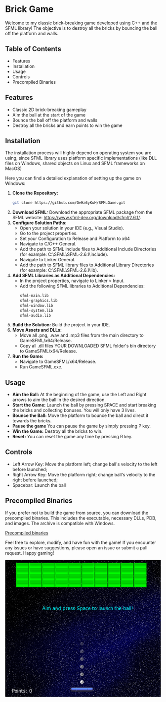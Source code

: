 # Brick Game

Welcome to my classic brick-breaking game developed using C++ and the SFML library! The objective is to destroy all the bricks by bouncing the ball off the platform and walls.

## Table of Contents
- Features
- Installation
- Usage
- Controls
- Precompiled Binaries

## Features
- Classic 2D brick-breaking gameplay
- Aim the ball at the start of the game
- Bounce the ball off the platform and walls
- Destroy all the bricks and earn points to win the game

## Installation

The installation process will highly depend on operating system you are using,
since SFML library uses platform specific implementations (like DLL files on Windows,
shared objects on Linux and SFML frameworks on MacOS)

Here you can find a detailed explanation of setting up the game on Windows:

1. **Clone the Repository:**
    ```bash
    git clone https://github.com/GeHa6yKuH/SFMLGame.git
    ```
2. **Download SFML:** Download the appropriate SFML package from the SFML website: https://www.sfml-dev.org/download/sfml/2.6.1/.
3. **Configure Solution Paths:**
    - Open your solution in your IDE (e.g., Visual Studio).
    - Go to the project properties.
    - Set your Configuration to Release and Platform to x64
    - Navigate to C/C++ General.
    - Add the path to SFML include files to Additional Include Directories (for example: C:\SFML\SFML-2.6.1\include).
    - Navigate to Linker General.
    - Add the path to SFML library files to Additional Library Directories (for example: C:\SFML\SFML-2.6.1\lib).
4. **Add SFML Libraries as Additional Dependencies:**
    - In the project properties, navigate to Linker > Input.
    - Add the following SFML libraries to Additional Dependencies:
        ```vbnet
        sfml-main.lib
        sfml-graphics.lib
        sfml-window.lib
        sfml-system.lib
        sfml-audio.lib
        ```
5. **Build the Solution:** Build the project in your IDE.
6. **Move Assets and DLLs:**
    - Move all .png, .wav and .mp3 files from the main directory to GameSFML/x64/Release.
    - Copy all .dll files YOUR DOWNLOADED SFML folder's bin directory to GameSFML/x64/Release.
7. **Run the Game:**
    - Navigate to GameSFML/x64/Release.
    - Run GameSFML.exe.

## Usage
- **Aim the Ball:** At the beginning of the game, use the Left and Right arrows to aim the ball in the desired direction.
- **Start the Game:** Launch the ball by pressing SPACE and start breaking the bricks and collecting bonuses. You will only have 3 lives.
- **Bounce the Ball:** Move the platform to bounce the ball and direct it towards the bricks.
- **Pause the game** You can pause the game by simply pressing P key.
- **Win the Game:** Destroy all the bricks to win.
- **Reset:** You can reset the game any time by pressing R key.

## Controls
- Left Arrow Key: Move the platform left; change ball's velocity to the left before launched;
- Right Arrow Key: Move the platform right; change ball's velocity to the right before launched;
- Spacebar: Launch the ball

## Precompiled Binaries
If you prefer not to build the game from source, you can download the precompiled binaries. This includes the executable, necessary DLLs, PDB, and images. The archive is compatible with Windows.

[Precompiled binaries](https://drive.google.com/drive/folders/1Iq-mGIkgFK4fjqQj65Obs1msfC6S0_uS?usp=sharing)

Feel free to explore, modify, and have fun with the game! If you encounter any issues or have suggestions, please open an issue or submit a pull request. Happy gaming!

![gameimg](game_image.png)
